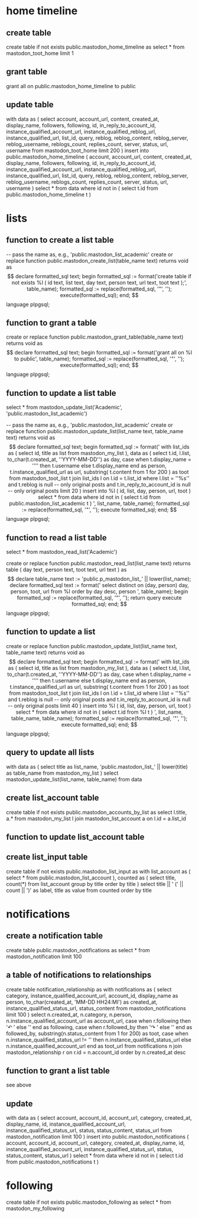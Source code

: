 # home timeline

## create table

create table if not exists public.mastodon_home_timeline as select * from mastodon_toot_home limit 1

## grant table

grant all on public.mastodon_home_timeline to public

## update table

with data as (
  select
    account,
    account_url,
    content,
    created_at,
    display_name,
    followers,
    following,
    id,
    in_reply_to_account_id,
    instance_qualified_account_url,
    instance_qualified_reblog_url,
    instance_qualified_url,
    list_id,
    query,
    reblog,
    reblog_content,
    reblog_server,
    reblog_username,
    reblogs_count,
    replies_count,
    server,
    status,
    url,
    username
  from
    mastodon_toot_home
  limit 200
)
insert into public.mastodon_home_timeline (
    account,
    account_url,
    content,
    created_at,
    display_name,
    followers,
    following,
    id,
    in_reply_to_account_id,
    instance_qualified_account_url,
    instance_qualified_reblog_url,
    instance_qualified_url,
    list_id,
    query,
    reblog,
    reblog_content,
    reblog_server,
    reblog_username,
    reblogs_count,
    replies_count,
    server,
    status,
    url,
    username
)
select
  *
from
  data
where
  id not in ( select t.id from public.mastodon_home_timeline t )    


# lists

## function to create a list table

-- pass the name as, e.g., 'public.mastodon_list_academic'
create or replace function public.mastodon_create_list(table_name text) returns void as $$
  declare formatted_sql text;
  begin
    formatted_sql := format('create table if not exists %I (
      id text,
      list text,
      day text,
      person text,
      url text,
      toot text
    );', table_name);
    formatted_sql := replace(formatted_sql, '"', '');
    execute(formatted_sql);
  end;
$$ language plpgsql;


## function to grant a table

create or replace function public.mastodon_grant_table(table_name text) returns void as $$
  declare formatted_sql text;
  begin
    formatted_sql := format('grant all on %I to public', table_name);
    formatted_sql := replace(formatted_sql, '"', '');
    execute(formatted_sql);
  end;
$$ language plpgsql;


## function to update a list table

select * from mastodon_update_list('Academic', 'public.mastodon_list_academic')

-- pass the name as, e.g., 'public.mastodon_list_academic'
create or replace function public.mastodon_update_list(list_name text, table_name text) returns void as $$
  declare formatted_sql text;
  begin
    formatted_sql := format('
    with list_ids as (
      select
        id,
        title as list
      from
        mastodon_my_list
    ),
    data as (
      select
        t.id,
        l.list,
        to_char(t.created_at, ''YYYY-MM-DD'') as day,
        case
          when t.display_name = '''' then t.username
          else t.display_name
        end as person,
        t.instance_qualified_url as url,
        substring(
          t.content
          from
            1 for 200
        ) as toot
      from
        mastodon_toot_list t
        join list_ids l on l.id = t.list_id
      where
        l.list = ''%s''
        and t.reblog is null -- only original posts
        and t.in_reply_to_account_id is null -- only original posts
      limit
        20
    )
    insert into %I (
      id,
      list,
      day,
      person,
      url,
      toot
    )
    select
      *
    from
      data
    where
      id not in ( select t.id from public.mastodon_list_academic t ) 
    ', list_name, table_name);
    formatted_sql := replace(formatted_sql, '"', '');    
    execute formatted_sql;
  end;
$$ language plpgsql;



## function to read a list table

select * from mastodon_read_list('Academic')

create or replace function public.mastodon_read_list(list_name text) returns table (
  day text,
  person text,
  toot text,
  url text
  ) as $$
  declare table_name text := 'public.p_mastodon_list_' || lower(list_name);
  declare formatted_sql text := format('
    select distinct on (day, person)
      day,
      person,
      toot,
      url
    from
      %I
    order by
      day desc, person
  ', table_name);
  begin
    formatted_sql := replace(formatted_sql, '"', '');
    return query execute formatted_sql;
  end;
$$ language plpgsql;

## function to update a list

create or replace function public.mastodon_update_list(list_name text, table_name text) returns void as $$
 declare formatted_sql text;
 begin
   formatted_sql := format('
   with list_ids as (
     select
       id,
       title as list
     from
       mastodon_my_list
   ),
   data as (
     select
       t.id,
       l.list,
       to_char(t.created_at, ''YYYY-MM-DD'') as day,
       case
         when t.display_name = '''' then t.username
         else t.display_name
       end as person,
       t.instance_qualified_url as url,
       substring(
         t.content
         from
           1 for 200
       ) as toot
     from
       mastodon_toot_list t
       join list_ids l on l.id = t.list_id
     where
       l.list = ''%s''
       and t.reblog is null -- only original posts
       and t.in_reply_to_account_id is null -- only original posts
     limit
       40
   )
   insert into %I (
     id,
     list,
     day,
     person,
     url,
     toot
   )
   select
     *
   from
     data
   where
     id not in ( select t.id from %I t )
   ', list_name, table_name, table_name);
   formatted_sql := replace(formatted_sql, '"', '');
   execute formatted_sql;
 end;
 $$ language plpgsql;

## query to update all lists

with data as (
  select
    title as list_name,
    'public.mastodon_list_' || lower(title) as table_name
  from
    mastodon_my_list
)
select mastodon_update_list(list_name, table_name)
from
  data

## create list_account table

create table if not exists public.mastodon_accounts_by_list as 
  select 
    l.title,
    a.*
  from
    mastodon_my_list l
  join
    mastodon_list_account a
  on
    l.id = a.list_id

## function to update list_account table

## create list_input table

create table if not exists public.mastodon_list_input as 
  with list_account as (
    select * from public.mastodon_list_account
  ),
  counted as (
    select
      title,
      count(*)
    from
      list_account
    group by
      title
    order by
      title
  )
  select
    title || ' (' || count || ')' as label,
    title as value
  from
    counted
  order by
    title

# notifications

## create a notification table

create table public.mastodon_notifications as 
   select * from mastodon_notification limit 100

## a table of notifications to relationships

create table notification_relationship as 
    with notifications as (
      select
        category,
        instance_qualified_account_url,
        account_id,
        display_name as person,
        to_char(created_at, 'MM-DD HH24:MI') as created_at,
        instance_qualified_status_url,
        status_content
      from
        mastodon_notifications
      limit 100
    )
    select
      n.created_at,
      n.category,
      n.person,
      n.instance_qualified_account_url as account_url,
      case when r.following then '↶ ' else '' end as following,
      case when r.followed_by then '↷ ' else '' end as followed_by,
      substring(n.status_content from 1 for 200) as toot,
      case
        when n.instance_qualified_status_url != '' then n.instance_qualified_status_url
        else n.instance_qualified_account_url
      end as toot_url
    from
      notifications n
    join
      mastodon_relationship r
    on
      r.id = n.account_id
    order by
      n.created_at desc   


## function to grant a list table

see above

## update 

with data as (
  select
    account,
    account_id,
    account_url,
    category,
    created_at,
    display_name,
    id,
    instance_qualified_account_url,
    instance_qualified_status_url,
    status,
    status_content,
    status_url
  from
    mastodon_notification
  limit 100
)
insert into public.mastodon_notifications (
  account,
  account_id,
  account_url,
  category,
  created_at,
  display_name,
  id,
  instance_qualified_account_url,
  instance_qualified_status_url,
  status,
  status_content,
  status_url
)
select
  *
from
  data
where
  id not in ( select t.id from public.mastodon_notifications t )


# following

create table if not exists public.mastodon_following as 
  select * from mastodon_my_following


